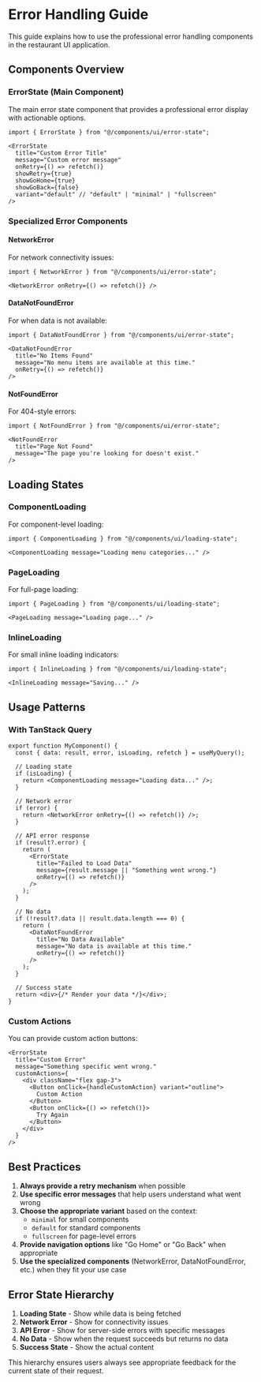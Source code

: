 # Error Handling Guide

This guide explains how to use the professional error handling components in the restaurant UI application.

## Components Overview

### ErrorState (Main Component)
The main error state component that provides a professional error display with actionable options.

```tsx
import { ErrorState } from "@/components/ui/error-state";

<ErrorState
  title="Custom Error Title"
  message="Custom error message"
  onRetry={() => refetch()}
  showRetry={true}
  showGoHome={true}
  showGoBack={false}
  variant="default" // "default" | "minimal" | "fullscreen"
/>
```

### Specialized Error Components

#### NetworkError
For network connectivity issues:
```tsx
import { NetworkError } from "@/components/ui/error-state";

<NetworkError onRetry={() => refetch()} />
```

#### DataNotFoundError
For when data is not available:
```tsx
import { DataNotFoundError } from "@/components/ui/error-state";

<DataNotFoundError
  title="No Items Found"
  message="No menu items are available at this time."
  onRetry={() => refetch()}
/>
```

#### NotFoundError
For 404-style errors:
```tsx
import { NotFoundError } from "@/components/ui/error-state";

<NotFoundError
  title="Page Not Found"
  message="The page you're looking for doesn't exist."
/>
```

## Loading States

### ComponentLoading
For component-level loading:
```tsx
import { ComponentLoading } from "@/components/ui/loading-state";

<ComponentLoading message="Loading menu categories..." />
```

### PageLoading
For full-page loading:
```tsx
import { PageLoading } from "@/components/ui/loading-state";

<PageLoading message="Loading page..." />
```

### InlineLoading
For small inline loading indicators:
```tsx
import { InlineLoading } from "@/components/ui/loading-state";

<InlineLoading message="Saving..." />
```

## Usage Patterns

### With TanStack Query
```tsx
export function MyComponent() {
  const { data: result, error, isLoading, refetch } = useMyQuery();

  // Loading state
  if (isLoading) {
    return <ComponentLoading message="Loading data..." />;
  }

  // Network error
  if (error) {
    return <NetworkError onRetry={() => refetch()} />;
  }

  // API error response
  if (result?.error) {
    return (
      <ErrorState
        title="Failed to Load Data"
        message={result.message || "Something went wrong."}
        onRetry={() => refetch()}
      />
    );
  }

  // No data
  if (!result?.data || result.data.length === 0) {
    return (
      <DataNotFoundError
        title="No Data Available"
        message="No data is available at this time."
        onRetry={() => refetch()}
      />
    );
  }

  // Success state
  return <div>{/* Render your data */}</div>;
}
```

### Custom Actions
You can provide custom action buttons:
```tsx
<ErrorState
  title="Custom Error"
  message="Something specific went wrong."
  customActions={
    <div className="flex gap-3">
      <Button onClick={handleCustomAction} variant="outline">
        Custom Action
      </Button>
      <Button onClick={() => refetch()}>
        Try Again
      </Button>
    </div>
  }
/>
```

## Best Practices

1. **Always provide a retry mechanism** when possible
2. **Use specific error messages** that help users understand what went wrong
3. **Choose the appropriate variant** based on the context:
   - `minimal` for small components
   - `default` for standard components
   - `fullscreen` for page-level errors
4. **Provide navigation options** like "Go Home" or "Go Back" when appropriate
5. **Use the specialized components** (NetworkError, DataNotFoundError, etc.) when they fit your use case

## Error State Hierarchy

1. **Loading State** - Show while data is being fetched
2. **Network Error** - Show for connectivity issues
3. **API Error** - Show for server-side errors with specific messages
4. **No Data** - Show when the request succeeds but returns no data
5. **Success State** - Show the actual content

This hierarchy ensures users always see appropriate feedback for the current state of their request. 